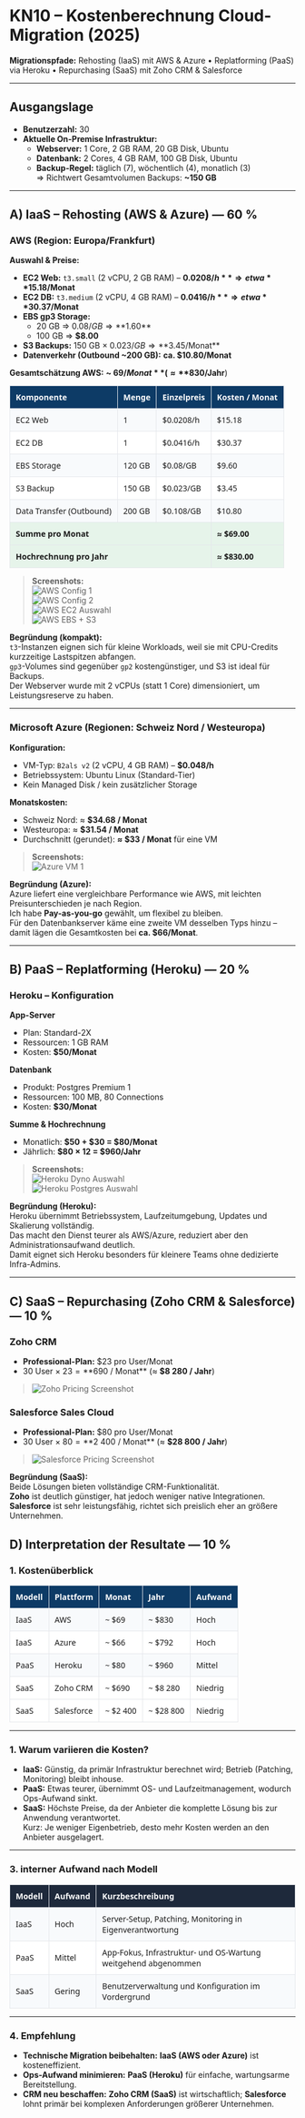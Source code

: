 # KN10 – Kostenberechnung Cloud-Migration (2025)
**Migrationspfade:** Rehosting (IaaS) mit AWS & Azure • Replatforming (PaaS) via Heroku • Repurchasing (SaaS) mit Zoho CRM & Salesforce

---

## Ausgangslage

- **Benutzerzahl:** 30
- **Aktuelle On-Premise Infrastruktur:**
  - **Webserver:** 1 Core, 2 GB RAM, 20 GB Disk, Ubuntu
  - **Datenbank:** 2 Cores, 4 GB RAM, 100 GB Disk, Ubuntu
  - **Backup-Regel:** täglich (7), wöchentlich (4), monatlich (3)  
    ⇒ Richtwert Gesamtvolumen Backups: **~150 GB**

---

## A) IaaS – Rehosting (AWS & Azure) — 60 %

### AWS (Region: Europa/Frankfurt)

**Auswahl & Preise:**
- **EC2 Web:** `t3.small` (2 vCPU, 2 GB RAM) – **$0.0208/h** ⇒ etwa **$15.18/Monat**
- **EC2 DB:** `t3.medium` (2 vCPU, 4 GB RAM) – **$0.0416/h** ⇒ etwa **$30.37/Monat**
- **EBS gp3 Storage:**
  - 20 GB ⇒ $0.08/GB ⇒ **$1.60**
  - 100 GB ⇒ **$8.00**
- **S3 Backups:** 150 GB × $0.023/GB ⇒ **$3.45/Monat**
- **Datenverkehr (Outbound ~200 GB):** **ca. $10.80/Monat**

**Gesamtschätzung AWS:** **~ $69/Monat** (≈ **$830/Jahr**)

<!-- Farbig formatierte Tabelle für bessere Übersicht -->
<table style="width:100%; border-collapse:collapse; font-family:system-ui, -apple-system, Segoe UI, Roboto, Arial; font-size:14px;">
  <thead>
    <tr style="background:#0d3b66; color:#fff; text-align:left;">
      <th style="padding:10px; border:1px solid #e5e7eb;">Komponente</th>
      <th style="padding:10px; border:1px solid #e5e7eb;">Menge</th>
      <th style="padding:10px; border:1px solid #e5e7eb;">Einzelpreis</th>
      <th style="padding:10px; border:1px solid #e5e7eb;">Kosten / Monat</th>
    </tr>
  </thead>
  <tbody>
    <tr style="background:#f8fafc;">
      <td style="padding:10px; border:1px solid #e5e7eb;">EC2 Web</td>
      <td style="padding:10px; border:1px solid #e5e7eb;">1</td>
      <td style="padding:10px; border:1px solid #e5e7eb;">$0.0208/h</td>
      <td style="padding:10px; border:1px solid #e5e7eb;">$15.18</td>
    </tr>
    <tr style="background:#ffffff;">
      <td style="padding:10px; border:1px solid #e5e7eb;">EC2 DB</td>
      <td style="padding:10px; border:1px solid #e5e7eb;">1</td>
      <td style="padding:10px; border:1px solid #e5e7eb;">$0.0416/h</td>
      <td style="padding:10px; border:1px solid #e5e7eb;">$30.37</td>
    </tr>
    <tr style="background:#f8fafc;">
      <td style="padding:10px; border:1px solid #e5e7eb;">EBS Storage</td>
      <td style="padding:10px; border:1px solid #e5e7eb;">120 GB</td>
      <td style="padding:10px; border:1px solid #e5e7eb;">$0.08/GB</td>
      <td style="padding:10px; border:1px solid #e5e7eb;">$9.60</td>
    </tr>
    <tr style="background:#ffffff;">
      <td style="padding:10px; border:1px solid #e5e7eb;">S3 Backup</td>
      <td style="padding:10px; border:1px solid #e5e7eb;">150 GB</td>
      <td style="padding:10px; border:1px solid #e5e7eb;">$0.023/GB</td>
      <td style="padding:10px; border:1px solid #e5e7eb;">$3.45</td>
    </tr>
    <tr style="background:#f8fafc;">
      <td style="padding:10px; border:1px solid #e5e7eb;">Data Transfer (Outbound)</td>
      <td style="padding:10px; border:1px solid #e5e7eb;">200 GB</td>
      <td style="padding:10px; border:1px solid #e5e7eb;">$0.108/GB</td>
      <td style="padding:10px; border:1px solid #e5e7eb;">$10.80</td>
    </tr>
    <tr style="background:#e6f4ea; font-weight:600;">
      <td colspan="3" style="padding:10px; border:1px solid #e5e7eb;">Summe pro Monat</td>
      <td style="padding:10px; border:1px solid #e5e7eb;">≈ $69.00</td>
    </tr>
    <tr style="background:#e6f4ea; font-weight:600;">
      <td colspan="3" style="padding:10px; border:1px solid #e5e7eb;">Hochrechnung pro Jahr</td>
      <td style="padding:10px; border:1px solid #e5e7eb;">≈ $830.00</td>
    </tr>
  </tbody>
</table>


> **Screenshots:**  
> ![AWS Config 1](image.png)  
> ![AWS Config 2](image-1.png)  
> ![AWS EC2 Auswahl](image-2.png)  
> ![AWS EBS + S3](image-3.png)

**Begründung (kompakt):**  
`t3`-Instanzen eignen sich für kleine Workloads, weil sie mit CPU-Credits kurzzeitige Lastspitzen abfangen.  
`gp3`-Volumes sind gegenüber `gp2` kostengünstiger, und S3 ist ideal für Backups.  
Der Webserver wurde mit 2 vCPUs (statt 1 Core) dimensioniert, um Leistungsreserve zu haben.

---

### Microsoft Azure (Regionen: Schweiz Nord / Westeuropa)

**Konfiguration:**
- VM-Typ: `B2als v2` (2 vCPU, 4 GB RAM) – **$0.048/h**
- Betriebssystem: Ubuntu Linux (Standard-Tier)
- Kein Managed Disk / kein zusätzlicher Storage

**Monatskosten:**
- Schweiz Nord: ≈ **$34.68 / Monat**
- Westeuropa: ≈ **$31.54 / Monat**
- Durchschnitt (gerundet): **≈ $33 / Monat** für eine VM


> **Screenshots:**  
> ![Azure VM 1](image-4.png)

**Begründung (Azure):**  
Azure liefert eine vergleichbare Performance wie AWS, mit leichten Preisunterschieden je nach Region.  
Ich habe **Pay-as-you-go** gewählt, um flexibel zu bleiben.  
Für den Datenbankserver käme eine zweite VM desselben Typs hinzu – damit lägen die Gesamtkosten bei **ca. $66/Monat**.

---

## B) PaaS – Replatforming (Heroku) — 20 %

### Heroku – Konfiguration 

**App-Server**
- Plan: Standard-2X  
- Ressourcen: 1 GB RAM  
- Kosten: **$50/Monat**

**Datenbank**
- Produkt: Postgres Premium 1  
- Ressourcen: 100 MB, 80 Connections  
- Kosten: **$30/Monat**

**Summe & Hochrechnung**
- Monatlich: **$50 + $30 = $80/Monat**  
- Jährlich: **$80 × 12 = $960/Jahr**


> **Screenshots:**  
> ![Heroku Dyno Auswahl](image-5.png)  
> ![Heroku Postgres Auswahl](image-6.png)

**Begründung (Heroku):**  
Heroku übernimmt Betriebssystem, Laufzeitumgebung, Updates und Skalierung vollständig.  
Das macht den Dienst teurer als AWS/Azure, reduziert aber den Administrationsaufwand deutlich.  
Damit eignet sich Heroku besonders für kleinere Teams ohne dedizierte Infra-Admins.

---

## C) SaaS – Repurchasing (Zoho CRM & Salesforce) — 10 %

### Zoho CRM
- **Professional-Plan:** $23 pro User/Monat  
- 30 User × $23 = **$690 / Monat** (≈ **$8 280 / Jahr**)

> ![Zoho Pricing Screenshot](image-5.png)

### Salesforce Sales Cloud
- **Professional-Plan:** $80 pro User/Monat  
- 30 User × $80 = **$2 400 / Monat** (≈ **$28 800 / Jahr**)

> ![Salesforce Pricing Screenshot](image-6.png)

**Begründung (SaaS):**  
Beide Lösungen bieten vollständige CRM-Funktionalität.  
**Zoho** ist deutlich günstiger, hat jedoch weniger native Integrationen.  
**Salesforce** ist sehr leistungsfähig, richtet sich preislich eher an größere Unternehmen.


## D) Interpretation der Resultate — 10 %

### 1. Kostenüberblick 

<!-- Farbig formatierte Tabelle für bessere Übersicht -->
<table style="width:100%; border-collapse:collapse; font-family:system-ui, -apple-system, Segoe UI, Roboto, Arial; font-size:14px;">
  <thead>
    <tr style="background:#0d3b66; color:#fff; text-align:left;">
      <th style="padding:10px; border:1px solid #e5e7eb;">Modell</th>
      <th style="padding:10px; border:1px solid #e5e7eb;">Plattform</th>
      <th style="padding:10px; border:1px solid #e5e7eb;">Monat</th>
      <th style="padding:10px; border:1px solid #e5e7eb;">Jahr</th>
      <th style="padding:10px; border:1px solid #e5e7eb;">Aufwand</th>
    </tr>
  </thead>
  <tbody>
    <tr style="background:#f8fafc;">
      <td style="padding:10px; border:1px solid #e5e7eb;">IaaS</td>
      <td style="padding:10px; border:1px solid #e5e7eb;">AWS</td>
      <td style="padding:10px; border:1px solid #e5e7eb;">~ $69</td>
      <td style="padding:10px; border:1px solid #e5e7eb;">~ $830</td>
      <td style="padding:10px; border:1px solid #e5e7eb;">Hoch</td>
    </tr>
    <tr style="background:#ffffff;">
      <td style="padding:10px; border:1px solid #e5e7eb;">IaaS</td>
      <td style="padding:10px; border:1px solid #e5e7eb;">Azure</td>
      <td style="padding:10px; border:1px solid #e5e7eb;">~ $66</td>
      <td style="padding:10px; border:1px solid #e5e7eb;">~ $792</td>
      <td style="padding:10px; border:1px solid #e5e7eb;">Hoch</td>
    </tr>
    <tr style="background:#f8fafc;">
      <td style="padding:10px; border:1px solid #e5e7eb;">PaaS</td>
      <td style="padding:10px; border:1px solid #e5e7eb;">Heroku</td>
      <td style="padding:10px; border:1px solid #e5e7eb;">~ $80</td>
      <td style="padding:10px; border:1px solid #e5e7eb;">~ $960</td>
      <td style="padding:10px; border:1px solid #e5e7eb;">Mittel</td>
    </tr>
    <tr style="background:#ffffff;">
      <td style="padding:10px; border:1px solid #e5e7eb;">SaaS</td>
      <td style="padding:10px; border:1px solid #e5e7eb;">Zoho CRM</td>
      <td style="padding:10px; border:1px solid #e5e7eb;">~ $690</td>
      <td style="padding:10px; border:1px solid #e5e7eb;">~ $8 280</td>
      <td style="padding:10px; border:1px solid #e5e7eb;">Niedrig</td>
    </tr>
    <tr style="background:#ffffff;">
      <td style="padding:10px; border:1px solid #e5e7eb;">SaaS</td>
      <td style="padding:10px; border:1px solid #e5e7eb;">Salesforce</td>
      <td style="padding:10px; border:1px solid #e5e7eb;">~ $2 400</td>
      <td style="padding:10px; border:1px solid #e5e7eb;">~ $28 800</td>
      <td style="padding:10px; border:1px solid #e5e7eb;">Niedrig</td>
    </tr>
  </tbody>
</table>

---

### 1. Warum variieren die Kosten?

- **IaaS:** Günstig, da primär Infrastruktur berechnet wird; Betrieb (Patching, Monitoring) bleibt inhouse.  
- **PaaS:** Etwas teurer, übernimmt OS- und Laufzeitmanagement, wodurch Ops-Aufwand sinkt.  
- **SaaS:** Höchste Preise, da der Anbieter die komplette Lösung bis zur Anwendung verantwortet.  
Kurz: Je weniger Eigenbetrieb, desto mehr Kosten werden an den Anbieter ausgelagert.

---

### 3. interner Aufwand nach Modell

<!-- Kompakte Aufwandstabelle -->
<table style="width:100%; border-collapse:collapse; font-family:system-ui, -apple-system, Segoe UI, Roboto, Arial; font-size:14px;">
  <thead>
    <tr style="background:#1e293b; color:#fff; text-align:left;">
      <th style="padding:10px; border:1px solid #e5e7eb;">Modell</th>
      <th style="padding:10px; border:1px solid #e5e7eb;">Aufwand</th>
      <th style="padding:10px; border:1px solid #e5e7eb;">Kurzbeschreibung</th>
    </tr>
  </thead>
  <tbody>
    <tr style="background:#f8fafc;">
      <td style="padding:10px; border:1px solid #e5e7eb;">IaaS</td>
      <td style="padding:10px; border:1px solid #e5e7eb;">Hoch</td>
      <td style="padding:10px; border:1px solid #e5e7eb;">Server-Setup, Patching, Monitoring in Eigenverantwortung</td>
    </tr>
    <tr style="background:#ffffff;">
      <td style="padding:10px; border:1px solid #e5e7eb;">PaaS</td>
      <td style="padding:10px; border:1px solid #e5e7eb;">Mittel</td>
      <td style="padding:10px; border:1px solid #e5e7eb;">App-Fokus, Infrastruktur- und OS-Wartung weitgehend abgenommen</td>
    </tr>
    <tr style="background:#f8fafc;">
      <td style="padding:10px; border:1px solid #e5e7eb;">SaaS</td>
      <td style="padding:10px; border:1px solid #e5e7eb;">Gering</td>
      <td style="padding:10px; border:1px solid #e5e7eb;">Benutzerverwaltung und Konfiguration im Vordergrund</td>
    </tr>
  </tbody>
</table>

---

### 4️. Empfehlung 

- **Technische Migration beibehalten:** **IaaS (AWS oder Azure)** ist kosteneffizient.  
- **Ops-Aufwand minimieren:** **PaaS (Heroku)** für einfache, wartungsarme Bereitstellung.  
- **CRM neu beschaffen:** **Zoho CRM (SaaS)** ist wirtschaftlich; **Salesforce** lohnt primär bei komplexen Anforderungen größerer Unternehmen.


